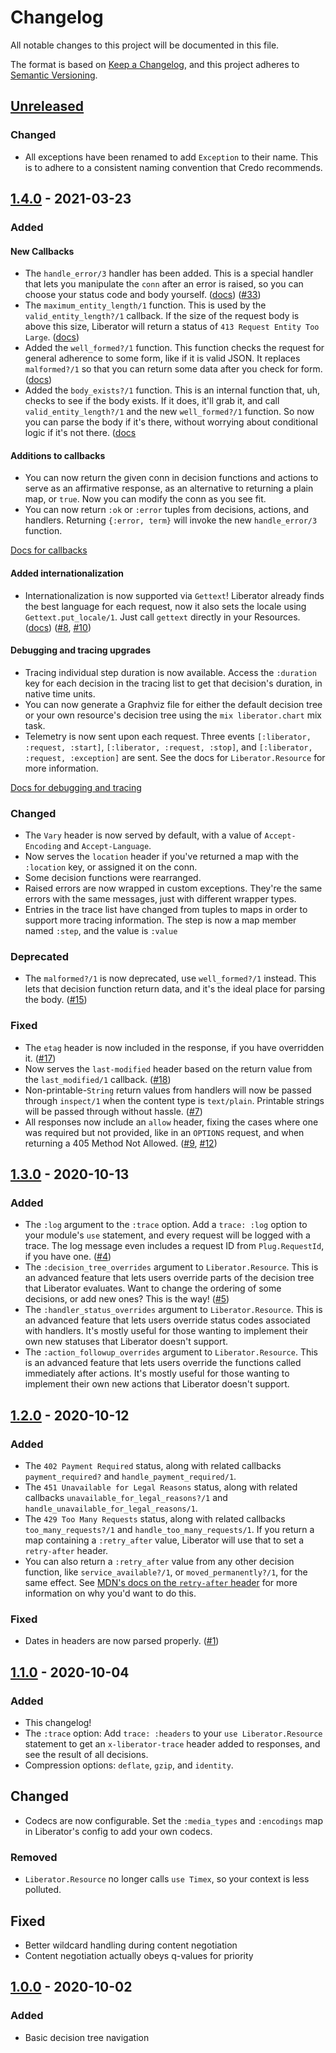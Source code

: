 # Changelog

All notable changes to this project will be documented in this file.

The format is based on [Keep a Changelog](https://keepachangelog.com/en/1.0.0/),
and this project adheres to [Semantic Versioning](https://semver.org/spec/v2.0.0.html).

## [Unreleased]

### Changed

- All exceptions have been renamed to add `Exception` to their name.
  This is to adhere to a consistent naming convention that Credo recommends.

## [1.4.0] - 2021-03-23

### Added

#### New Callbacks

- The `handle_error/3` handler has been added.
  This is a special handler that lets you manipulate the `conn` after an error is raised,
  so you can choose your status code and body yourself.
  ([docs](https://hexdocs.pm/liberator/1.4.0/Liberator.Resource.html#module-handling-errors))
  ([#33](https://github.com/Cantido/liberator/issues/33))
- The `maximum_entity_length/1` function.
  This is used by the `valid_entity_length?/1` callback.
  If the size of the request body is above this size,
  Liberator will return a status of `413 Request Entity Too Large`.
  ([docs](https://hexdocs.pm/liberator/1.4.0/Liberator.Resource.html#c:maximum_entity_length/1))
- Added the `well_formed?/1` function.
  This function checks the request for general adherence to some form, like if it is valid JSON.
  It replaces `malformed?/1` so that you can return some data after you check for form.
  ([docs](https://hexdocs.pm/liberator/1.4.0/Liberator.Resource.html#c:well_formed?/1))
- Added the `body_exists?/1` function.
  This is an internal function that, uh, checks to see if the body exists.
  If it does, it'll grab it, and call `valid_entity_length?/1` and
  the new `well_formed?/1` function.
  So now you can parse the body if it's there,
  without worrying about conditional logic if it's not there.
  ([docs](https://hexdocs.pm/liberator/1.4.0/Liberator.Resource.html#c:body_exists?/1)

#### Additions to callbacks

- You can now return the given conn in decision functions and actions to serve as an affirmative response,
  as an alternative to returning a plain map, or `true`.
  Now you can modify the conn as you see fit.
- You can now return `:ok` or `:error` tuples from decisions, actions, and handlers.
  Returning `{:error, term}` will invoke the new `handle_error/3` function.

[Docs for callbacks](https://hexdocs.pm/liberator/1.4.0/Liberator.Resource.html#module-decisions)

#### Added internationalization

- Internationalization is now supported via `Gettext`!
  Liberator already finds the best language for each request,
  now it also sets the locale using `Gettext.put_locale/1`.
  Just call `gettext` directly in your Resources.
  ([docs](https://hexdocs.pm/liberator/1.4.0/Liberator.Resource.html#module-internationalization-and-localization-i18n-and-l10n))
  ([#8](https://github.com/Cantido/liberator/issues/8),
  [#10](https://github.com/Cantido/liberator/pull/10))

#### Debugging and tracing upgrades

- Tracing individual step duration is now available.
  Access the `:duration` key for each decision in the tracing list to get that decision's duration, in native time units.
- You can now generate a Graphviz file for either the default decision tree or your own resource's decision tree using the `mix liberator.chart` mix task.
- Telemetry is now sent upon each request.
  Three events `[:liberator, :request, :start]`, `[:liberator, :request, :stop]`,
  and `[:liberator, :request, :exception]` are sent.
  See the docs for `Liberator.Resource` for more information.

[Docs for debugging and tracing](https://hexdocs.pm/liberator/1.4.0/Liberator.Resource.html#module-debugging)

### Changed
- The `Vary` header is now served by default,
  with a value of `Accept-Encoding` and `Accept-Language`.
- Now serves the `location` header if you've returned a map with the `:location` key, or assigned it on the conn.
- Some decision functions were rearranged.
- Raised errors are now wrapped in custom exceptions.
They're the same errors with the same messages, just with different wrapper types.
- Entries in the trace list have changed from tuples to maps in order to support more tracing information.
The step is now a map member named `:step`, and the value is `:value`

### Deprecated
- The `malformed?/1` is now deprecated, use `well_formed?/1` instead.
  This lets that decision function return data,
  and it's the ideal place for parsing the body. ([#15](https://github.com/Cantido/liberator/issues/15))

### Fixed
- The `etag` header is now included in the response, if you have overridden it.
  ([#17](https://github.com/Cantido/liberator/issues/17))
- Now serves the `last-modified` header based on the return value from the `last_modified/1` callback.
  ([#18](https://github.com/Cantido/liberator/issues/18))
- Non-printable-`String` return values from handlers will now be passed through `inspect/1` when the content type is `text/plain`.
  Printable strings will be passed through without hassle. ([#7](https://github.com/Cantido/liberator/issues/7))
- All responses now include an `allow` header, fixing the cases where one was required but not provided,
  like in an `OPTIONS` request, and when returning a 405 Method Not Allowed.
  ([#9](https://github.com/Cantido/liberator/issues/9), [#12](https://github.com/Cantido/liberator/issues/12))

## [1.3.0] - 2020-10-13

### Added
- The `:log` argument to the `:trace` option.
  Add a `trace: :log` option to your module's `use` statement,
  and every request will be logged with a trace.
  The log message even includes a request ID from `Plug.RequestId`, if you have one. ([#4](https://github.com/Cantido/liberator/issues/4))
- The `:decision_tree_overrides` argument to `Liberator.Resource`.
  This is an advanced feature that lets users override parts of the decision tree that Liberator evaluates.
  Want to change the ordering of some decisions, or add new ones?
  This is the way! ([#5](https://github.com/Cantido/liberator/issues/5))
- The `:handler_status_overrides` argument to `Liberator.Resource`.
  This is an advanced feature that lets users override status codes associated with handlers.
  It's mostly useful for those wanting to implement their own new statuses that Liberator doesn't support.
- The `:action_followup_overrides` argument to `Liberator.Resource`.
  This is an advanced feature that lets users override the functions called immediately after actions.
  It's mostly useful for those wanting to implement their own new actions that Liberator doesn't support.

## [1.2.0] - 2020-10-12

### Added
- The `402 Payment Required` status,
  along with related callbacks `payment_required?` and
  `handle_payment_required/1`.
- The `451 Unavailable for Legal Reasons` status,
  along with related callbacks `unavailable_for_legal_reasons?/1` and
  `handle_unavailable_for_legal_reasons/1`.
- The `429 Too Many Requests` status,
  along with related callbacks `too_many_requests?/1` and
  `handle_too_many_requests/1`.
  If you return a map containing a `:retry_after` value,
  Liberator will use that to set a `retry-after` header.
- You can also return a `:retry_after` value from any other decision function,
  like `service_available?/1`, or `moved_permanently?/1`, for the same effect.
  See [MDN's docs on the `retry-after` header](https://developer.mozilla.org/en-US/docs/Web/HTTP/Headers/Retry-After)
  for more information on why you'd want to do this.

### Fixed
- Dates in headers are now parsed properly. ([#1](https://github.com/Cantido/liberator/issues/1))

## [1.1.0] - 2020-10-04

### Added
- This changelog!
- The `:trace` option:
  Add `trace: :headers` to your `use Liberator.Resource` statement to
  get an `x-liberator-trace` header added to responses,
  and see the result of all decisions.
- Compression options: `deflate`, `gzip`, and `identity`.

## Changed
- Codecs are now configurable.
  Set the `:media_types` and `:encodings` map in Liberator's config to add your own codecs.

### Removed
- `Liberator.Resource` no longer calls `use Timex`, so your context is less polluted.

## Fixed
- Better wildcard handling during content negotiation
- Content negotiation actually obeys q-values for priority

## [1.0.0] - 2020-10-02

### Added

- Basic decision tree navigation


[Unreleased]: https://git.sr.ht/~cosmicrose/liberator/log
[1.4.0]: https://git.sr.ht/~cosmicrose/liberator/refs/v1.4.0
[1.3.0]: https://git.sr.ht/~cosmicrose/liberator/refs/v1.3.0
[1.2.0]: https://git.sr.ht/~cosmicrose/liberator/refs/v1.2.0
[1.1.0]: https://git.sr.ht/~cosmicrose/liberator/refs/v1.1.0
[1.0.0]: https://git.sr.ht/~cosmicrose/liberator/refs/v1.0.0
